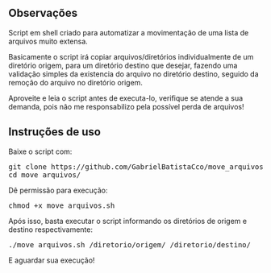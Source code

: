 <h2>Observações</h2>

Script em shell criado para automatizar a movimentação de uma lista de arquivos muito extensa.

Basicamente o script irá copiar arquivos/diretórios individualmente de um diretório origem, para um diretório destino que desejar, fazendo uma validação simples da existencia do arquivo no diretório destino, seguido da remoção do arquivo no diretório origem.

Aproveite e leia o script antes de executa-lo, verifique se atende a sua demanda, pois não me responsabilizo pela possível perda de arquivos!

<h2>Instruções de uso</h2>

Baixe o script com:

<pre>
git clone https://github.com/GabrielBatistaCco/move_arquivos
cd move_arquivos/
</pre>

Dê permissão para execução:

<pre>chmod +x move_arquivos.sh</pre>

Após isso, basta executar o script informando os diretórios de origem e destino respectivamente:

<pre>
./move_arquivos.sh /diretorio/origem/ /diretorio/destino/
</pre>

E aguardar sua execução!
